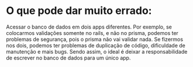 # O que pode dar muito errado:

Acessar o banco de dados em dois apps diferentes. Por exemplo, se colocarmos validações somente no rails, e não no prisma, podemos ter problemas de segurança, pois o prisma não vai validar nada. Se fizermos nos dois, podemos ter problemas de duplicação de código, dificuldade de manutenção e mais bugs. Sendo assim, o ideal é deixar a responsabilidade de escrever no banco de dados para um único app.
